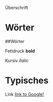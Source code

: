 Überschrift 
# Wörter
##Wörter

Fettdruck **bold** 

Kursiv *italic* 


# Typisches
Link [link to Google!](http://google.com)


